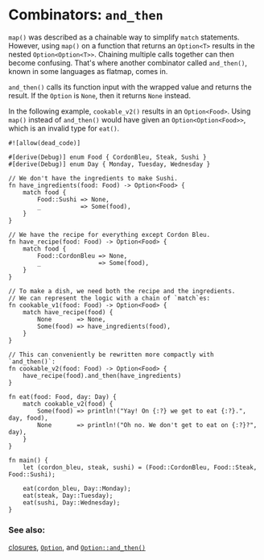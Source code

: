 # Combinators: `and_then`

`map()` was described as a chainable way to simplify `match` statements. However, using `map()` on a function that returns an `Option<T>` results in the nested `Option<Option<T>>`. Chaining multiple calls together can then become confusing. That's where another combinator called `and_then()`, known in some languages as flatmap, comes in.

`and_then()` calls its function input with the wrapped value and returns the result. If the `Option` is `None`, then it returns `None` instead.

In the following example, `cookable_v2()` results in an `Option<Food>`. Using `map()` instead of `and_then()` would have given an `Option<Option<Food>>`, which is an invalid type for `eat()`.

```rust,editable
#![allow(dead_code)]

#[derive(Debug)] enum Food { CordonBleu, Steak, Sushi }
#[derive(Debug)] enum Day { Monday, Tuesday, Wednesday }

// We don't have the ingredients to make Sushi.
fn have_ingredients(food: Food) -> Option<Food> {
    match food {
        Food::Sushi => None,
        _           => Some(food),
    }
}

// We have the recipe for everything except Cordon Bleu.
fn have_recipe(food: Food) -> Option<Food> {
    match food {
        Food::CordonBleu => None,
        _                => Some(food),
    }
}

// To make a dish, we need both the recipe and the ingredients.
// We can represent the logic with a chain of `match`es:
fn cookable_v1(food: Food) -> Option<Food> {
    match have_recipe(food) {
        None       => None,
        Some(food) => have_ingredients(food),
    }
}

// This can conveniently be rewritten more compactly with `and_then()`:
fn cookable_v2(food: Food) -> Option<Food> {
    have_recipe(food).and_then(have_ingredients)
}

fn eat(food: Food, day: Day) {
    match cookable_v2(food) {
        Some(food) => println!("Yay! On {:?} we get to eat {:?}.", day, food),
        None       => println!("Oh no. We don't get to eat on {:?}?", day),
    }
}

fn main() {
    let (cordon_bleu, steak, sushi) = (Food::CordonBleu, Food::Steak, Food::Sushi);

    eat(cordon_bleu, Day::Monday);
    eat(steak, Day::Tuesday);
    eat(sushi, Day::Wednesday);
}
```

### See also:

[closures][closures], [`Option`][option], and [`Option::and_then()`][and_then]

[closures]: ../../fn/closures.md
[option]: https://doc.rust-lang.org/std/option/enum.Option.html
[and_then]: https://doc.rust-lang.org/std/option/enum.Option.html#method.and_then
